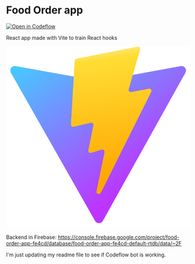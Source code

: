 # Food Order app

[![Open in Codeflow](https://developer.stackblitz.com/img/open_in_codeflow.svg)](https:///pr.new/theskupi/food-order)

React app made with Vite to train React hooks

![vite logo](./src/favicon.svg)

Backend in Firebase: https://console.firebase.google.com/project/food-order-app-fe4cd/database/food-order-app-fe4cd-default-rtdb/data/~2F

I'm just updating my readme file to see if Codeflow bot is working.
